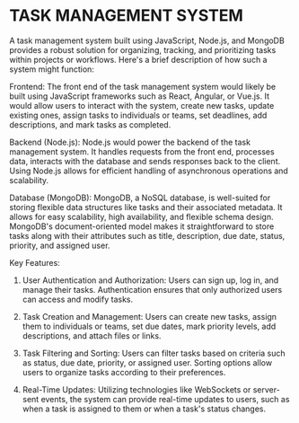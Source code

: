# TASK MANAGEMENT SYSTEM
A task management system built using JavaScript, Node.js, and MongoDB provides a robust solution for organizing, tracking, and prioritizing tasks within projects or workflows. Here's a brief description of how such a system might function:

Frontend: The front end of the task management system would likely be built using JavaScript frameworks such as React, Angular, or Vue.js. It would allow users to interact with the system, create new tasks, update existing ones, assign tasks to individuals or teams, set deadlines, add descriptions, and mark tasks as completed.

Backend (Node.js): Node.js would power the backend of the task management system. It handles requests from the front end, processes data, interacts with the database and sends responses back to the client. Using Node.js allows for efficient handling of asynchronous operations and scalability.

Database (MongoDB): MongoDB, a NoSQL database, is well-suited for storing flexible data structures like tasks and their associated metadata. It allows for easy scalability, high availability, and flexible schema design. MongoDB's document-oriented model makes it straightforward to store tasks along with their attributes such as title, description, due date, status, priority, and assigned user.

Key Features:

1. User Authentication and Authorization: Users can sign up, log in, and manage their tasks. Authentication ensures that only authorized users can access and modify tasks.

2. Task Creation and Management: Users can create new tasks, assign them to individuals or teams, set due dates, mark priority levels, add descriptions, and attach files or links.

3. Task Filtering and Sorting: Users can filter tasks based on criteria such as status, due date, priority, or assigned user. Sorting options allow users to organize tasks according to their preferences.

4. Real-Time Updates: Utilizing technologies like WebSockets or server-sent events, the system can provide real-time updates to users, such as when a task is assigned to them or when a task's status changes. 


